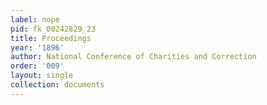 ```yaml
---
label: nope
pid: fk_00242829_23
title: Proceedings
year: '1896'
author: National Conference of Charities and Correction
order: '009'
layout: single
collection: documents
---
```

